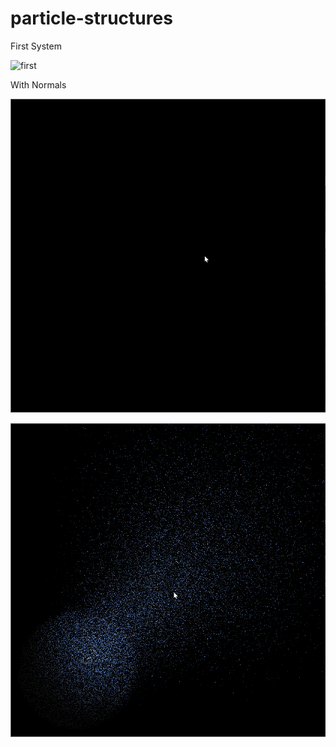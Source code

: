 # particle-structures

First System

![first](/images/firstexample.gif)

With Normals

![n1](/images/normals.gif)

![n2](/images/normals2.gif)
